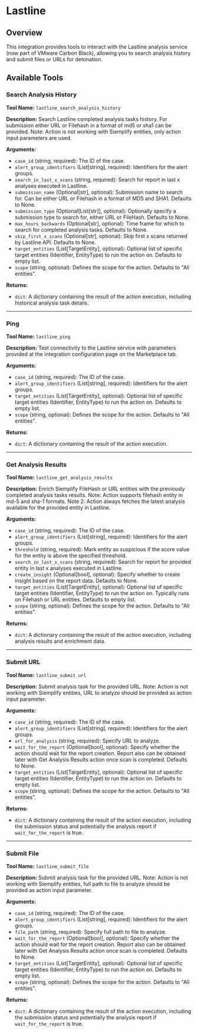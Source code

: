 # Lastline

## Overview

This integration provides tools to interact with the Lastline analysis service (now part of VMware Carbon Black), allowing you to search analysis history and submit files or URLs for detonation.

## Available Tools

### Search Analysis History

**Tool Name:** `lastline_search_analysis_history`

**Description:** Search Lastline completed analysis tasks history. For submission either URL or Filehash in a format of md5 or sha1 can be provided. Note: Action is not working with Siemplify entities, only action input parameters are used.

**Arguments:**

*   `case_id` (string, required): The ID of the case.
*   `alert_group_identifiers` (List[string], required): Identifiers for the alert groups.
*   `search_in_last_x_scans` (string, required): Search for report in last x analyses executed in Lastline.
*   `submission_name` (Optional[str], optional): Submission name to search for. Can be either URL or Filehash in a format of MD5 and SHA1. Defaults to None.
*   `submission_type` (Optional[List[str]], optional): Optionally specify a submission type to search for, either URL or FileHash. Defaults to None.
*   `max_hours_backwards` (Optional[str], optional): Time frame for which to search for completed analysis tasks. Defaults to None.
*   `skip_first_x_scans` (Optional[str], optional): Skip first x scans returned by Lastline API. Defaults to None.
*   `target_entities` (List[TargetEntity], optional): Optional list of specific target entities (Identifier, EntityType) to run the action on. Defaults to empty list.
*   `scope` (string, optional): Defines the scope for the action. Defaults to "All entities".

**Returns:**

*   `dict`: A dictionary containing the result of the action execution, including historical analysis task details.

---

### Ping

**Tool Name:** `lastline_ping`

**Description:** Test connectivity to the Lastline service with parameters provided at the integration configuration page on the Marketplace tab.

**Arguments:**

*   `case_id` (string, required): The ID of the case.
*   `alert_group_identifiers` (List[string], required): Identifiers for the alert groups.
*   `target_entities` (List[TargetEntity], optional): Optional list of specific target entities (Identifier, EntityType) to run the action on. Defaults to empty list.
*   `scope` (string, optional): Defines the scope for the action. Defaults to "All entities".

**Returns:**

*   `dict`: A dictionary containing the result of the action execution.

---

### Get Analysis Results

**Tool Name:** `lastline_get_analysis_results`

**Description:** Enrich Siemplify FileHash or URL entities with the previously completed analysis tasks results. Note: Action supports filehash entity in md-5 and sha-1 formats. Note 2: Action always fetches the latest analysis available for the provided entity in Lastline.

**Arguments:**

*   `case_id` (string, required): The ID of the case.
*   `alert_group_identifiers` (List[string], required): Identifiers for the alert groups.
*   `threshold` (string, required): Mark entity as suspicious if the score value for the entity is above the specified threshold.
*   `search_in_last_x_scans` (string, required): Search for report for provided entity in last x analyses executed in Lastline.
*   `create_insight` (Optional[bool], optional): Specify whether to create insight based on the report data. Defaults to None.
*   `target_entities` (List[TargetEntity], optional): Optional list of specific target entities (Identifier, EntityType) to run the action on. Typically runs on Filehash or URL entities. Defaults to empty list.
*   `scope` (string, optional): Defines the scope for the action. Defaults to "All entities".

**Returns:**

*   `dict`: A dictionary containing the result of the action execution, including analysis results and enrichment data.

---

### Submit URL

**Tool Name:** `lastline_submit_url`

**Description:** Submit analysis task for the provided URL. Note: Action is not working with Siemplify entities, URL to analyze should be provided as action input parameter.

**Arguments:**

*   `case_id` (string, required): The ID of the case.
*   `alert_group_identifiers` (List[string], required): Identifiers for the alert groups.
*   `url_for_analysis` (string, required): Specify URL to analyze.
*   `wait_for_the_report` (Optional[bool], optional): Specify whether the action should wait for the report creation. Report also can be obtained later with Get Analysis Results action once scan is completed. Defaults to None.
*   `target_entities` (List[TargetEntity], optional): Optional list of specific target entities (Identifier, EntityType) to run the action on. Defaults to empty list.
*   `scope` (string, optional): Defines the scope for the action. Defaults to "All entities".

**Returns:**

*   `dict`: A dictionary containing the result of the action execution, including the submission status and potentially the analysis report if `wait_for_the_report` is true.

---

### Submit File

**Tool Name:** `lastline_submit_file`

**Description:** Submit analysis task for the provided URL. Note: Action is not working with Siemplify entities, full path to file to analyze should be provided as action input parameter.

**Arguments:**

*   `case_id` (string, required): The ID of the case.
*   `alert_group_identifiers` (List[string], required): Identifiers for the alert groups.
*   `file_path` (string, required): Specify full path to file to analyze.
*   `wait_for_the_report` (Optional[bool], optional): Specify whether the action should wait for the report creation. Report also can be obtained later with Get Analysis Results action once scan is completed. Defaults to None.
*   `target_entities` (List[TargetEntity], optional): Optional list of specific target entities (Identifier, EntityType) to run the action on. Defaults to empty list.
*   `scope` (string, optional): Defines the scope for the action. Defaults to "All entities".

**Returns:**

*   `dict`: A dictionary containing the result of the action execution, including the submission status and potentially the analysis report if `wait_for_the_report` is true.

